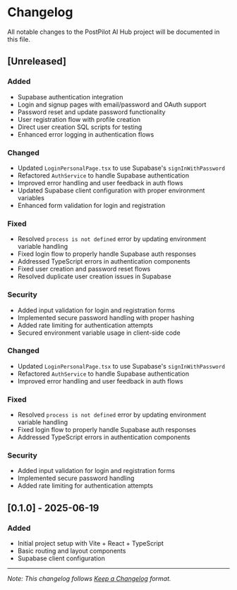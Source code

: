 # Changelog

All notable changes to the PostPilot AI Hub project will be documented in this file.

## [Unreleased]

### Added
- Supabase authentication integration
- Login and signup pages with email/password and OAuth support
- Password reset and update password functionality
- User registration flow with profile creation
- Direct user creation SQL scripts for testing
- Enhanced error logging in authentication flows

### Changed
- Updated `LoginPersonalPage.tsx` to use Supabase's `signInWithPassword`
- Refactored `AuthService` to handle Supabase authentication
- Improved error handling and user feedback in auth flows
- Updated Supabase client configuration with proper environment variables
- Enhanced form validation for login and registration

### Fixed
- Resolved `process is not defined` error by updating environment variable handling
- Fixed login flow to properly handle Supabase auth responses
- Addressed TypeScript errors in authentication components
- Fixed user creation and password reset flows
- Resolved duplicate user creation issues in Supabase

### Security
- Added input validation for login and registration forms
- Implemented secure password handling with proper hashing
- Added rate limiting for authentication attempts
- Secured environment variable usage in client-side code

### Changed
- Updated `LoginPersonalPage.tsx` to use Supabase's `signInWithPassword`
- Refactored `AuthService` to handle Supabase authentication
- Improved error handling and user feedback in auth flows

### Fixed
- Resolved `process is not defined` error by updating environment variable handling
- Fixed login flow to properly handle Supabase auth responses
- Addressed TypeScript errors in authentication components

### Security
- Added input validation for login and registration forms
- Implemented secure password handling
- Added rate limiting for authentication attempts

## [0.1.0] - 2025-06-19

### Added
- Initial project setup with Vite + React + TypeScript
- Basic routing and layout components
- Supabase client configuration

---

*Note: This changelog follows [Keep a Changelog](https://keepachangelog.com/en/1.0.0/) format.*
